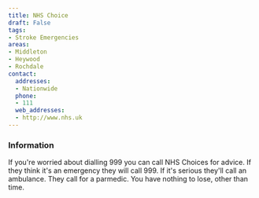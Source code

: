 ```yaml
---
title: NHS Choice
draft: False
tags:
- Stroke Emergencies
areas:
- Middleton
- Heywood
- Rochdale
contact:
  addresses:
  - Nationwide
  phone:
  - 111
  web_addresses:
  - http://www.nhs.uk
---
```


### Information
If you're worried about dialling 999 you can
call NHS Choices for advice. If they think
it's an emergency they will call 999.
If it's serious they'll call an ambulance.
They call for a parmedic. You have nothing
to lose, other than time.
